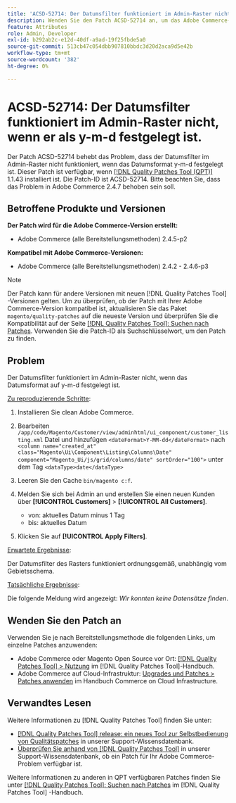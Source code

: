 ```yaml
---
title: 'ACSD-52714: Der Datumsfilter funktioniert im Admin-Raster nicht, wenn er als y-m-d festgelegt ist.'
description: Wenden Sie den Patch ACSD-52714 an, um das Adobe Commerce-Problem zu beheben, bei dem der Datumsfilter im Admin-Raster nicht funktioniert, wenn das Datumsformat y-m-d festgelegt ist.
feature: Attributes
role: Admin, Developer
exl-id: b292ab2c-e12d-40df-a9ad-19f25fbde5a0
source-git-commit: 513cb47c054dbb907810bbdc3d20d2aca9d5e42b
workflow-type: tm+mt
source-wordcount: '382'
ht-degree: 0%

---
```


# ACSD-52714: Der Datumsfilter funktioniert im Admin-Raster nicht, wenn er als y-m-d festgelegt ist.

Der Patch ACSD-52714 behebt das Problem, dass der Datumsfilter im Admin-Raster nicht funktioniert, wenn das Datumsformat y-m-d festgelegt ist. Dieser Patch ist verfügbar, wenn [[!DNL Quality Patches Tool (QPT)]](/help/announcements/adobe-commerce-announcements/magento-quality-patches-released-new-tool-to-self-serve-quality-patches.md) 1.1.43 installiert ist. Die Patch-ID ist ACSD-52714. Bitte beachten Sie, dass das Problem in Adobe Commerce 2.4.7 behoben sein soll.

## Betroffene Produkte und Versionen

**Der Patch wird für die Adobe Commerce-Version erstellt:**

* Adobe Commerce (alle Bereitstellungsmethoden) 2.4.5-p2

**Kompatibel mit Adobe Commerce-Versionen:**

* Adobe Commerce (alle Bereitstellungsmethoden) 2.4.2 - 2.4.6-p3

>[!NOTE]
>
>Der Patch kann für andere Versionen mit neuen [!DNL Quality Patches Tool] -Versionen gelten. Um zu überprüfen, ob der Patch mit Ihrer Adobe Commerce-Version kompatibel ist, aktualisieren Sie das Paket `magento/quality-patches` auf die neueste Version und überprüfen Sie die Kompatibilität auf der Seite [[!DNL Quality Patches Tool]: Suchen nach Patches](https://experienceleague.adobe.com/tools/commerce-quality-patches/index.html). Verwenden Sie die Patch-ID als Suchschlüsselwort, um den Patch zu finden.

## Problem

Der Datumsfilter funktioniert im Admin-Raster nicht, wenn das Datumsformat auf y-m-d festgelegt ist.

<u>Zu reproduzierende Schritte</u>:

1. Installieren Sie clean Adobe Commerce.
1. Bearbeiten
   `/app/code/Magento/Customer/view/adminhtml/ui_component/customer_listing.xml`
Datei und hinzufügen
   `<dateFormat>Y-MM-dd</dateFormat>`
nach
   `<column name="created_at" class="Magento\Ui\Component\Listing\Columns\Date" component="Magento_Ui/js/grid/columns/date" sortOrder="100">`
unter dem Tag
   `<dataType>date</dataType>`

1. Leeren Sie den Cache `bin/magento c:f`.
1. Melden Sie sich bei Admin an und erstellen Sie einen neuen Kunden über **[!UICONTROL Customers]** > **[!UICONTROL All Customers]**.

   * von: aktuelles Datum minus 1 Tag
   * bis: aktuelles Datum

1. Klicken Sie auf **[!UICONTROL Apply Filters]**.

<u>Erwartete Ergebnisse</u>:

Der Datumsfilter des Rasters funktioniert ordnungsgemäß, unabhängig vom Gebietsschema.

<u>Tatsächliche Ergebnisse</u>:

Die folgende Meldung wird angezeigt: *Wir konnten keine Datensätze finden*.

## Wenden Sie den Patch an

Verwenden Sie je nach Bereitstellungsmethode die folgenden Links, um einzelne Patches anzuwenden:

* Adobe Commerce oder Magento Open Source vor Ort: [[!DNL Quality Patches Tool] > Nutzung](https://experienceleague.adobe.com/docs/commerce-operations/tools/quality-patches-tool/usage.html) im [!DNL Quality Patches Tool]-Handbuch.
* Adobe Commerce auf Cloud-Infrastruktur: [Upgrades und Patches > Patches anwenden](https://experienceleague.adobe.com/docs/commerce-cloud-service/user-guide/develop/upgrade/apply-patches.html) im Handbuch Commerce on Cloud Infrastructure.

## Verwandtes Lesen

Weitere Informationen zu [!DNL Quality Patches Tool] finden Sie unter:

* [[!DNL Quality Patches Tool] release: ein neues Tool zur Selbstbedienung von Qualitätspatches](/help/announcements/adobe-commerce-announcements/magento-quality-patches-released-new-tool-to-self-serve-quality-patches.md) in unserer Support-Wissensdatenbank.
* [Überprüfen Sie anhand von  [!DNL Quality Patches Tool]](/help/support-tools/patches-available-in-qpt-tool/check-patch-for-magento-issue-with-magento-quality-patches.md) in unserer Support-Wissensdatenbank, ob ein Patch für Ihr Adobe Commerce-Problem verfügbar ist.

Weitere Informationen zu anderen in QPT verfügbaren Patches finden Sie unter [[!DNL Quality Patches Tool]: Suchen nach Patches](https://experienceleague.adobe.com/tools/commerce-quality-patches/index.html) im [!DNL Quality Patches Tool] -Handbuch.
